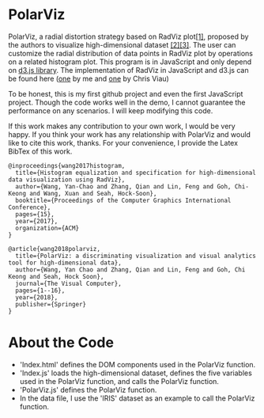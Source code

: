 # PolarViz
PolarViz, a radial distortion strategy based on RadViz plot[[1]](https://ieeexplore.ieee.org/document/663916), proposed by the authors to visualize high-dimensional dataset [[2]](https://dl.acm.org/citation.cfm?id=3095155)[[3]](https://link.springer.com/article/10.1007/s00371-018-1558-y). The user can customize the radial distribution of data points in RadViz plot by operations on a related histogram plot. This program is in JavaScript and only depend on [d3.js library](https://github.com/d3). The implementation of RadViz in JavaScript and d3.js can be found here ([one](https://github.com/WYanChao/RadViz) by me and [one](https://github.com/biovisualize/radviz) by Chris Viau)

To be honest, this is my first github project and even the first JavaScript project. Though the code works well in the demo, I cannot guarantee the performance on any scenarios. I will keep modifying this code.

If this work makes any contribution to your own work, I would be very happy. If you think your work has any relationship with PolarViz and would like to cite this work, thanks. For your convenience, I provide the Latex BibTex of this work.
```
@inproceedings{wang2017histogram,
  title={Histogram equalization and specification for high-dimensional data visualization using RadViz},
  author={Wang, Yan-Chao and Zhang, Qian and Lin, Feng and Goh, Chi-Keong and Wang, Xuan and Seah, Hock-Soon},
  booktitle={Proceedings of the Computer Graphics International Conference},
  pages={15},
  year={2017},
  organization={ACM}
}

@article{wang2018polarviz,
  title={PolarViz: a discriminating visualization and visual analytics tool for high-dimensional data},
  author={Wang, Yan Chao and Zhang, Qian and Lin, Feng and Goh, Chi Keong and Seah, Hock Soon},
  journal={The Visual Computer},
  pages={1--16},
  year={2018},
  publisher={Springer}
}
```

# About the Code
* 'Index.html' defines the DOM components used in the PolarViz function.
* 'Index.js' loads the high-dimensional dataset, defines the five variables used in the PolarViz function, and calls the PolarViz function.
* 'PolarViz.js' defines the PolarViz function.
* In the data file, I use the 'IRIS' dataset as an example to call the PolarViz function.
